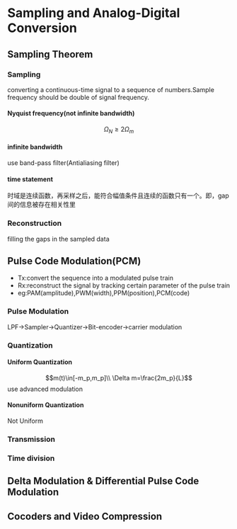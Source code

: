# Sampling and Analog-Digital Conversion
## Sampling Theorem
### Sampling
converting a continuous-time signal to a sequence of numbers.Sample frequency should be double of signal frequency.
#### Nyquist frequency(not infinite bandwidth)
$$\Omega_N\geq2\Omega_m$$
#### infinite bandwidth
use band-pass filter(Antialiasing filter)
#### time statement
时域是连续函数，再采样之后，能符合幅值条件且连续的函数只有一个。即，gap间的信息被存在相关性里
### Reconstruction
filling the gaps in the sampled data
## Pulse Code Modulation(PCM)
* Tx:convert the sequence into a modulated pulse train
* Rx:reconstruct the signal by tracking certain parameter of the pulse train
* eg:PAM(amplitude),PWM(width),PPM(position),PCM(code)
### Pulse Modulation
LPF->Sampler->Quantizer->Bit-encoder->carrier modulation
### Quantization
#### Uniform Quantization
$$m(t)\in[-m_p,m_p]\\
\Delta m=\frac{2m_p}{L}$$
use advanced modulation
#### Nonuniform Quantization
Not Uniform
### Transmission
### Time division
## Delta Modulation & Differential Pulse Code Modulation

## Cocoders and Video Compression

